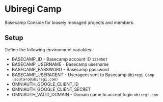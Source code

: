 # Ubiregi Camp

Basecamp Console for loosely managed projects and members.

## Setup

Define the following environment variables:

* BASECAMP_ID - Basecamp account ID `1234567`
* BASECAMP_USERNAME - Basecamp username
* BASECAMP_PASSWORD - Basecamp password
* BASECAMP_USERAGENT - Useragent sent to Basecamp `Ubiregi Camp (soutaro@ubiregi.com)`
* OMNIAUTH_GOOGLE_CLIENT_ID
* OMNIAUTH_GOOGLE_CLIENT_SECRET
* OMNIAUTH_VALID_DOMAIN - Domain name to accept login `ubiregi.com`

